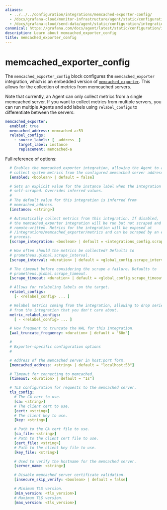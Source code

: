 ```yaml
---
aliases:
  - ../../../configuration/integrations/memcached-exporter-config/
  - /docs/grafana-cloud/monitor-infrastructure/agent/static/configuration/integrations/memcached-exporter-config/
  - /docs/grafana-cloud/send-data/agent/static/configuration/integrations/memcached-exporter-config/
canonical: https://grafana.com/docs/agent/latest/static/configuration/integrations/memcached-exporter-config/
description: Learn about memcached_exporter_config
title: memcached_exporter_config
---
```


# memcached_exporter_config

The `memcached_exporter_config` block configures the `memcached_exporter`
integration, which is an embedded version of
[`memcached_exporter`](https://github.com/prometheus/memcached_exporter). This
allows for the collection of metrics from memcached servers.

Note that currently, an Agent can only collect metrics from a single memcached
server. If you want to collect metrics from multiple servers, you can run
multiple Agents and add labels using `relabel_configs` to differentiate between
the servers:

```yaml
memcached_exporter:
  enabled: true
  memcached_address: memcached-a:53
  relabel_configs:
    - source_labels: [__address__]
      target_label: instance
      replacement: memcached-a
```

Full reference of options:

```yaml
  # Enables the memcached_exporter integration, allowing the Agent to automatically
  # collect system metrics from the configured memcached server address
  [enabled: <boolean> | default = false]

  # Sets an explicit value for the instance label when the integration is
  # self-scraped. Overrides inferred values.
  #
  # The default value for this integration is inferred from
  # memcached_address.
  [instance: <string>]

  # Automatically collect metrics from this integration. If disabled,
  # the memcached_exporter integration will be run but not scraped and thus not
  # remote-written. Metrics for the integration will be exposed at
  # /integrations/memcached_exporter/metrics and can be scraped by an external
  # process.
  [scrape_integration: <boolean> | default = <integrations_config.scrape_integrations>]

  # How often should the metrics be collected? Defaults to
  # prometheus.global.scrape_interval.
  [scrape_interval: <duration> | default = <global_config.scrape_interval>]

  # The timeout before considering the scrape a failure. Defaults to
  # prometheus.global.scrape_timeout.
  [scrape_timeout: <duration> | default = <global_config.scrape_timeout>]

  # Allows for relabeling labels on the target.
  relabel_configs:
    [- <relabel_config> ... ]

  # Relabel metrics coming from the integration, allowing to drop series
  # from the integration that you don't care about.
  metric_relabel_configs:
    [ - <relabel_config> ... ]

  # How frequent to truncate the WAL for this integration.
  [wal_truncate_frequency: <duration> | default = "60m"]

  #
  # Exporter-specific configuration options
  #

  # Address of the memcached server in host:port form.
  [memcached_address: <string> | default = "localhost:53"]

  # Timeout for connecting to memcached.
  [timeout: <duration> | default = "1s"]

  # TLS configuration for requests to the memcached server.
  tls_config:
    # The CA cert to use.
    [ca: <string>]
    # The client cert to use.
    [cert: <string>]
    # The client key to use.
    [key: <string>]

    # Path to the CA cert file to use.
    [ca_file: <string>]
    # Path to the client cert file to use.
    [cert_file: <string>]
    # Path to the client key file to use.
    [key_file: <string>]

    # Used to verify the hostname for the memcached server.
    [server_name: <string>]

    # Disable memcached server certificate validation.
    [insecure_skip_verify: <boolean> | default = false]

    # Minimum TLS version.
    [min_version: <tls_version>]
    # Maximum TLS version.
    [max_version: <tls_version>]
```
